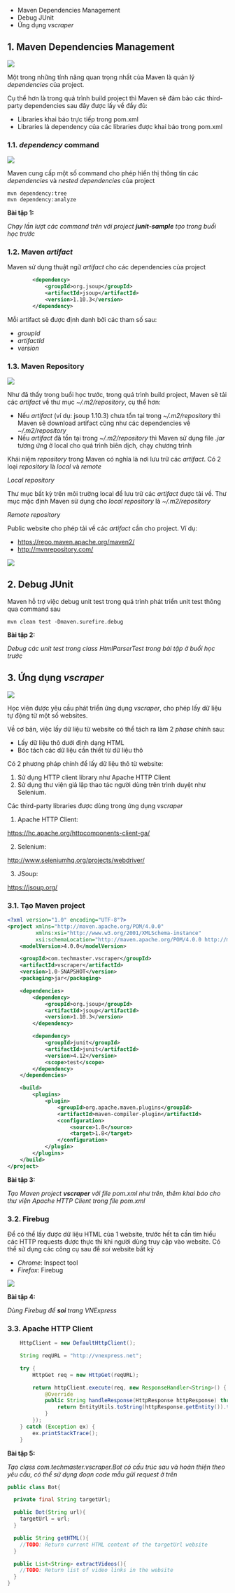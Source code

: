 * Maven Dependencies Management
* Debug JUnit
* Ứng dụng *vscraper*

## 1. Maven Dependencies Management

![](./materials/spring_dependency.png)

Một trong những tính năng quan trọng nhất của Maven là quản lý *dependencies* của project.

Cụ thể hơn là trong quá trình build project thì Maven sẽ đảm bảo các third-party dependencies sau đây được lấy về đầy đủ:

* Libraries khai báo trực tiếp trong pom.xml
* Libraries là dependency của các libraries được khai báo trong pom.xml

### 1.1. *dependency* command

![](./materials/maven_dependency_tree.png)

Maven cung cấp một số command cho phép hiển thị thông tin các *dependencies* và *nested dependencies* của project

```shell
mvn dependency:tree
mvn dependency:analyze
```

__Bài tập 1:__

*Chạy lần lượt các command trên với project **junit-sample** tạo trong buổi học trước*

### 1.2. Maven *artifact*

Maven sử dụng thuật ngữ *artifact* cho các dependencies của project

```xml
        <dependency>
            <groupId>org.jsoup</groupId>
            <artifactId>jsoup</artifactId>
            <version>1.10.3</version>
        </dependency>

```

Mỗi artifact sẽ được định danh bởi các tham số sau:

* *groupId*
* *artifactId*
* *version*

### 1.3. Maven Repository

![](./materials/maven_repository_model.jpg)

Như đã thấy trong buổi học trước, trong quá trình build project, Maven sẽ tải các *artifact* về thư mục *~/.m2/repository*, cụ thể hơn:

* Nếu *artifact* (ví dụ: jsoup 1.10.3) chưa tồn tại trong *~/.m2/repository* thì Maven sẽ download artifact cũng như các dependencies về *~/.m2/repository*
* Nếu *artifact* đã tồn tại trong *~/.m2/repository* thì Maven sử dụng file *.jar* tương ứng ở local cho quá trình biên dịch, chạy chương trình

Khái niệm *repository* trong Maven có nghĩa là nơi lưu trữ các *artifact*. Có 2 loại *repository* là *local* và *remote*

*Local repository*

Thư mục bất kỳ trên môi trường local để lưu trữ các *artifact* được tải về. Thư mục mặc định Maven sử dụng cho *local repository* là *~/.m2/repository*

*Remote repository*

Public website cho phép tải về các *artifact* cần cho project. Ví dụ:

* https://repo.maven.apache.org/maven2/
* http://mvnrepository.com/

![](./materials/mvn_repository.png)

## 2. Debug JUnit

Maven hỗ trợ việc debug unit test trong quá trình phát triển unit test thông qua command sau

```shell
mvn clean test -Dmaven.surefire.debug
```
__Bài tập 2:__

*Debug các unit test trong class HtmlParserTest trong bài tập ở buổi học trước*

## 3. Ứng dụng *vscraper*

![](./materials/web_scraping.png)

Học viên được yêu cầu phát triển ứng dụng *vscraper*, cho phép lấy dữ liệu tự động từ một số websites.

Về cơ bản, việc lấy dữ liệu từ website có thể tách ra làm 2 *phase* chính sau:

* Lấy dữ liệu thô dưới định dạng HTML
* Bóc tách các dữ liệu cần thiết từ dữ liệu thô

Có 2 phương pháp chính để lấy dữ liệu thô từ website:

1. Sử dụng HTTP client library như Apache HTTP Client
2. Sử dụng thư viện giả lập thao tác người dùng trên trình duyệt như Selenium.

Các third-party libraries được dùng trong ứng dụng *vscraper*

1. Apache HTTP Client:

https://hc.apache.org/httpcomponents-client-ga/

2. Selenium:

http://www.seleniumhq.org/projects/webdriver/

3. JSoup:

https://jsoup.org/


### 3.1. Tạo Maven project

```xml
<?xml version="1.0" encoding="UTF-8"?>
<project xmlns="http://maven.apache.org/POM/4.0.0"
         xmlns:xsi="http://www.w3.org/2001/XMLSchema-instance"
         xsi:schemaLocation="http://maven.apache.org/POM/4.0.0 http://maven.apache.org/xsd/maven-4.0.0.xsd">
    <modelVersion>4.0.0</modelVersion>

    <groupId>com.techmaster.vscraper</groupId>
    <artifactId>vscraper</artifactId>
    <version>1.0-SNAPSHOT</version>
    <packaging>jar</packaging>

    <dependencies>
        <dependency>
            <groupId>org.jsoup</groupId>
            <artifactId>jsoup</artifactId>
            <version>1.10.3</version>
        </dependency>

        <dependency>
            <groupId>junit</groupId>
            <artifactId>junit</artifactId>
            <version>4.12</version>
            <scope>test</scope>
        </dependency>
    </dependencies>

    <build>
        <plugins>
            <plugin>
                <groupId>org.apache.maven.plugins</groupId>
                <artifactId>maven-compiler-plugin</artifactId>
                <configuration>
                    <source>1.8</source>
                    <target>1.8</target>
                </configuration>
            </plugin>
        </plugins>
    </build>
</project>
```
__Bài tập 3:__

*Tạo Maven project **vscraper** với file pom.xml như trên, thêm khai báo cho thư viện Apache HTTP Client trong file pom.xml*

### 3.2. Firebug

Để có thể lấy được dữ liệu HTML của 1 website, trước hết ta cần tìm hiểu các HTTP requests được thực thi khi người dùng truy cập vào website. Có thể sử dụng các công cụ sau để *soi* website bất kỳ

* *Chrome*: Inspect tool
* *Firefox*: Firebug

![](./materials/vnexpress_firebug.png)

__Bài tập 4:__

*Dùng Firebug để **soi** trang VNExpress*

### 3.3. Apache HTTP Client


```java
    HttpClient = new DefaultHttpClient();

    String reqURL = "http://vnexpress.net";

    try {
        HttpGet req = new HttpGet(reqURL);

        return httpClient.execute(req, new ResponseHandler<String>() {
            @Override
            public String handleResponse(HttpResponse httpResponse) throws IOException {
                return EntityUtils.toString(httpResponse.getEntity()).trim();
            }
        });
    } catch (Exception ex) {
        ex.printStackTrace();
    }

```

__Bài tập 5:__

*Tạo class com.techmaster.vscraper.Bot có cấu trúc sau và hoàn thiện theo yêu cầu, có thể sử dụng đoạn code mẫu gửi request ở trên*

```java
public class Bot{

  private final String targetUrl;

  public Bot(String url){
    targetUrl = url;
  }

  public String getHTML(){
    //TODO: Return current HTML content of the targetUrl website
  }

  public List<String> extractVideos(){
    //TODO: Return list of video links in the website
  }
}
```
